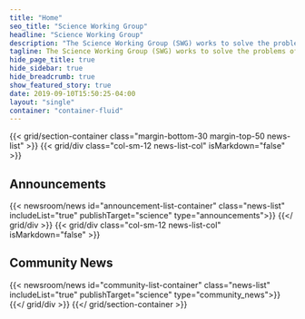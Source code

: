```yaml
---
title: "Home"
seo_title: "Science Working Group"
headline: "Science Working Group"
description: "The Science Working Group (SWG) works to solve the problems of making science software inter-operable and interchangeable."
tagline: The Science Working Group (SWG) works to solve the problems of making science software inter-operable and interchangeable."
hide_page_title: true
hide_sidebar: true
hide_breadcrumb: true
show_featured_story: true
date: 2019-09-10T15:50:25-04:00
layout: "single"
container: "container-fluid"
---
```


{{< grid/section-container class="margin-bottom-30 margin-top-50 news-list" >}}
  {{< grid/div class="col-sm-12 news-list-col" isMarkdown="false" >}}
    <h2 class="heading-line"><span>Announcements</span></h2>
    {{< newsroom/news id="announcement-list-container" class="news-list" includeList="true" publishTarget="science" type="announcements">}}
  {{</ grid/div >}}
  {{< grid/div class="col-sm-12 news-list-col" isMarkdown="false" >}}
    <h2 class="heading-line"><span>Community News</span></h2>
    {{< newsroom/news id="community-list-container" class="news-list" includeList="true" publishTarget="science" type="community_news">}}
  {{</ grid/div >}}
{{</ grid/section-container >}}